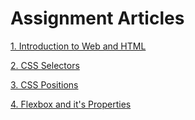 # Assignment Articles

[1. Introduction to Web and HTML](./Assignment%20Articles/Article%201-%20Introduction%20to%20Web%20and%20HTML/https://ayashadevikar.hashnode.dev/introduction-to-web-and-html)

[2. CSS Selectors](https://ayashadevikar.hashnode.dev/css-selectors)

[3. CSS Positions](https://ayashadevikar.hashnode.dev/css-positions)

[4. Flexbox and it's Properties](https://ayashadevikar.hashnode.dev/flexbox-and-its-properties)

<!-- [5. CSS Box Model](https://ayashadevikar.hashnode.dev/css-box-model) -->

<!-- [6. Array Methods in JavaScript](https://ayashadevikar.hashnode.dev/array-methods-in-javascript) -->